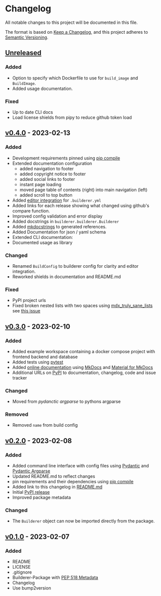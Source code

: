 # Changelog

All notable changes to this project will be documented in this file.

The format is based on [Keep a Changelog](https://keepachangelog.com/en/1.0.0/),
and this project adheres to [Semantic Versioning](https://semver.org/spec/v2.0.0.html).

## [Unreleased]

### Added

- Option to specify which Dockerfile to use for `build_image` and `BuildImage`.
- Added usage documentation.

### Fixed

- Up to date CLI docs
- Load license shields from pipy to reduce github token load

## [v0.4.0] - 2023-02-13

### Added

- Development requirements pinned using [pip compile](https://github.com/jazzband/pip-tools)
- Extended documentation configuration
  - added navigation to footer
  - added copyright notice to footer
  - added social links to footer
  - instant page loading
  - moved page table of contents (right) into main navigation (left)
  - added scroll to top button
- Added [editor integration](http://builderer.florian-sattler.de/editor-integration/) for `.builderer.yml`
- Added links for each release showing what changed using github's compare function.
- Improved config validation and error display
- Added docstrings in `builderer.builderer.Builderer`
- Added [mkdocstrings](https://github.com/mkdocstrings/mkdocstrings) to generated references.
- Added Documentation for json / yaml schema
- Extended CLI documentation:
- Documented usage as library

### Changed

- Renamed `BuildConfig` to builderer config for clarity and editor integration.
- Reworked shields in documentation and README.md

### Fixed

- PyPI project urls
- Fixed broken nested lists with two spaces using [mdx_truly_sane_lists](https://pypi.org/project/mdx-truly-sane-lists/) see [this issue](https://github.com/mkdocs/mkdocs/issues/545)

## [v0.3.0] - 2023-02-10

### Added

- Added example workspace containing a docker compose project with frontend backend and database
- Added tests using [pytest](https://docs.pytest.org/)
- Added [online documentation](https://builderer.florian-sattler.de) using [MkDocs](https://www.mkdocs.org/) and [Material for MkDocs](https://squidfunk.github.io/mkdocs-material)
- Additional URLs on [PyPI](https://pypi.org/project/builderer/) to documentation, changelog, code and issue tracker

### Changed

- Moved from _pydanctic argparse_ to pythons argparse

### Removed

- Removed `name` from build config

## [v0.2.0] - 2023-02-08

### Added

- Added command line interface with config files using [Pydantic](https://docs.pydantic.dev/) and [Pydantic Argparse](https://pydantic-argparse.supimdos.com/)
- Updated README.md to reflect changes
- pin requirements and their dependencies using [pip compile](https://github.com/jazzband/pip-tools)
- Added link to this changelog in [README.md](https://github.com/florian-sattler/builderer/blob/main/README.md)
- Initial [PyPI release](https://pypi.org/project/builderer/)
- Improved package metadata

### Changed

- The `Builderer` object can now be imported directly from the package.

## [v0.1.0] - 2023-02-07

### Added

- README
- LICENSE
- .gitignore
- Builderer-Package with [PEP 518 Metadata](https://peps.python.org/pep-0518/)
- Changelog
- Use bump2version

[unreleased]: https://github.com/florian-sattler/builderer/compare/v0.4.0...HEAD
[v0.4.0]: https://github.com/florian-sattler/builderer/compare/v0.3.0...v0.4.0
[v0.3.0]: https://github.com/florian-sattler/builderer/compare/v0.2.0...v0.3.0
[v0.2.0]: https://github.com/florian-sattler/builderer/compare/v0.1.0...v0.2.0
[v0.1.0]: https://github.com/florian-sattler/builderer/releases/tag/v0.1.0
